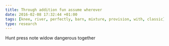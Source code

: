 ```yaml
---
title: Through addition fun assume wherever
date: 2016-02-08 17:32:44 +01:00
tags: [knee, river, perfectly, barn, mixture, provision, with, classic]
type: research
---
```


Hunt press note widow dangerous together
